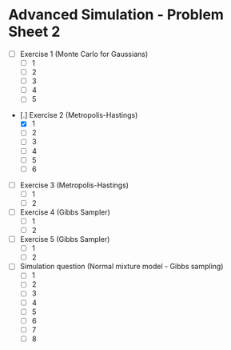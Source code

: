 # Advanced Simulation - Problem Sheet 2

- [ ] Exercise 1 (Monte Carlo for Gaussians)
	- [ ] 1
	- [ ] 2
	- [ ] 3
	- [ ] 4
	- [ ] 5
- [.] Exercise 2 (Metropolis-Hastings)
	- [X] 1
	- [ ] 2
	- [ ] 3
	- [ ] 4
	- [ ] 5
	- [ ] 6
- [ ] Exercise 3 (Metropolis-Hastings)
	- [ ] 1
	- [ ] 2
- [ ] Exercise 4 (Gibbs Sampler)
	- [ ] 1
	- [ ] 2
- [ ] Exercise 5 (Gibbs Sampler)
	- [ ] 1
	- [ ] 2
- [ ] Simulation question (Normal mixture model - Gibbs sampling)
	- [ ] 1
	- [ ] 2
	- [ ] 3
	- [ ] 4
	- [ ] 5
	- [ ] 6
	- [ ] 7
	- [ ] 8
